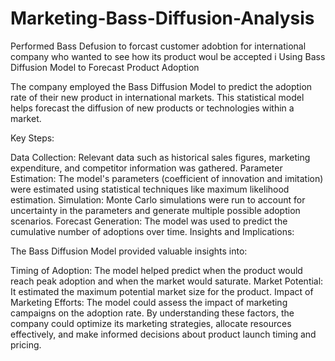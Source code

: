 # Marketing-Bass-Diffusion-Analysis
Performed Bass Defusion to forcast customer adobtion  for international company who wanted to see how its product woul be accepted i
Using Bass Diffusion Model to Forecast Product Adoption

The company employed the Bass Diffusion Model to predict the adoption rate of their new product in international markets. This statistical model helps forecast the diffusion of new products or technologies within a market.

Key Steps:

Data Collection: Relevant data such as historical sales figures, marketing expenditure, and competitor information was gathered.
Parameter Estimation: The model's parameters (coefficient of innovation and imitation) were estimated using statistical techniques like maximum likelihood estimation.
Simulation: Monte Carlo simulations were run to account for uncertainty in the parameters and generate multiple possible adoption scenarios.
Forecast Generation: The model was used to predict the cumulative number of adoptions over time.
Insights and Implications:

The Bass Diffusion Model provided valuable insights into:

Timing of Adoption: The model helped predict when the product would reach peak adoption and when the market would saturate.
Market Potential: It estimated the maximum potential market size for the product.
Impact of Marketing Efforts: The model could assess the impact of marketing campaigns on the adoption rate.
By understanding these factors, the company could optimize its marketing strategies, allocate resources effectively, and make informed decisions about product launch timing and pricing.
